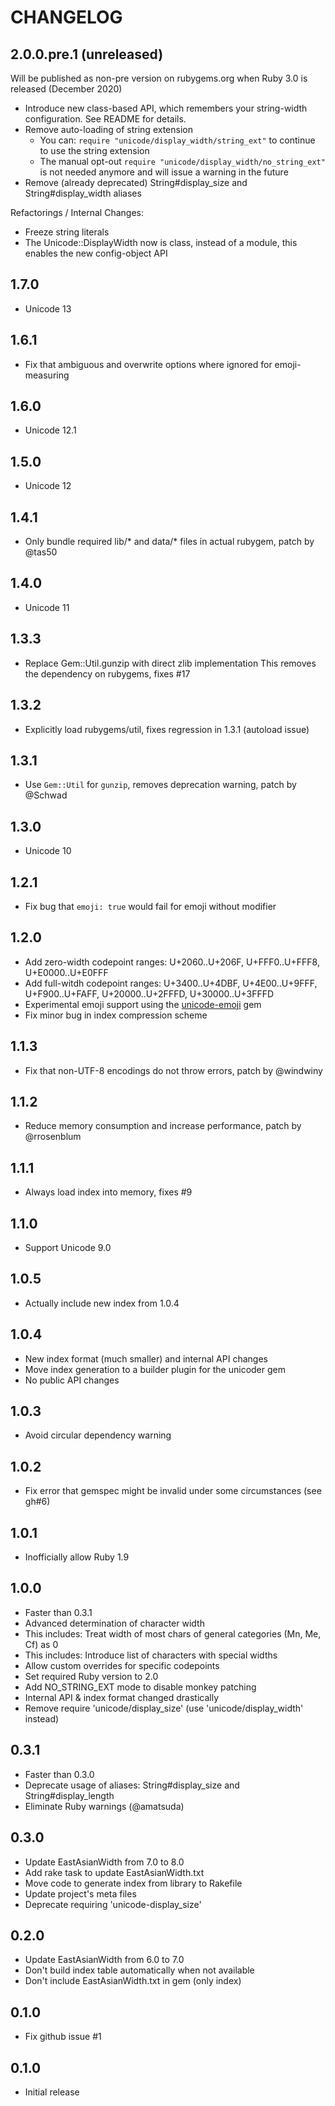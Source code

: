 # CHANGELOG

## 2.0.0.pre.1 (unreleased)

Will be published as non-pre version on rubygems.org when Ruby 3.0 is released (December 2020)

- Introduce new class-based API, which remembers your string-width configuration. See README for details.
- Remove auto-loading of string extension
  - You can: `require "unicode/display_width/string_ext"` to continue to use the string extension
  - The manual opt-out `require "unicode/display_width/no_string_ext"` is not needed anymore and will
    issue a warning in the future
- Remove (already deprecated) String#display_size and String#display_width aliases

Refactorings / Internal Changes:

- Freeze string literals
- The Unicode::DisplayWidth now is class, instead of a module, this enables the new config-object API

## 1.7.0

- Unicode 13

## 1.6.1

- Fix that ambiguous and overwrite options where ignored for emoji-measuring

## 1.6.0

- Unicode 12.1

## 1.5.0

- Unicode 12

## 1.4.1

- Only bundle required lib/* and data/* files in actual rubygem, patch by @tas50

## 1.4.0

- Unicode 11

## 1.3.3

- Replace Gem::Util.gunzip with direct zlib implementation
  This removes the dependency on rubygems, fixes #17

## 1.3.2

- Explicitly load rubygems/util, fixes regression in 1.3.1 (autoload issue)

## 1.3.1

- Use `Gem::Util` for `gunzip`, removes deprecation warning, patch by @Schwad

## 1.3.0

- Unicode 10

## 1.2.1

- Fix bug that `emoji: true` would fail for emoji without modifier

## 1.2.0

- Add zero-width codepoint ranges: U+2060..U+206F, U+FFF0..U+FFF8, U+E0000..U+E0FFF
- Add full-witdh codepoint ranges: U+3400..U+4DBF, U+4E00..U+9FFF, U+F900..U+FAFF, U+20000..U+2FFFD, U+30000..U+3FFFD
- Experimental emoji support using the [unicode-emoji](https://github.com/janlelis/unicode-emoji) gem
- Fix minor bug in index compression scheme

## 1.1.3

- Fix that non-UTF-8 encodings do not throw errors, patch by @windwiny

## 1.1.2

- Reduce memory consumption and increase performance, patch by @rrosenblum

## 1.1.1

- Always load index into memory, fixes #9

## 1.1.0

- Support Unicode 9.0

## 1.0.5

- Actually include new index from 1.0.4

## 1.0.4

- New index format (much smaller) and internal API changes
- Move index generation to a builder plugin for the unicoder gem
- No public API changes

## 1.0.3

- Avoid circular dependency warning

## 1.0.2

- Fix error that gemspec might be invalid under some circumstances (see gh#6)

## 1.0.1

- Inofficially allow Ruby 1.9

## 1.0.0

- Faster than 0.3.1
- Advanced determination of character width
- This includes: Treat width of most chars of general categories (Mn, Me, Cf) as 0
- This includes: Introduce list of characters with special widths
- Allow custom overrides for specific codepoints
- Set required Ruby version to 2.0
- Add NO_STRING_EXT mode to disable monkey patching
- Internal API & index format changed drastically
- Remove require 'unicode/display_size' (use 'unicode/display_width' instead)

## 0.3.1

- Faster than 0.3.0
- Deprecate usage of aliases: String#display_size and String#display_length
- Eliminate Ruby warnings (@amatsuda)

## 0.3.0

- Update EastAsianWidth from 7.0 to 8.0
- Add rake task to update EastAsianWidth.txt
- Move code to generate index from library to Rakefile
- Update project's meta files
- Deprecate requiring 'unicode-display_size'

## 0.2.0

- Update EastAsianWidth from 6.0 to 7.0
- Don't build index table automatically when not available
- Don't include EastAsianWidth.txt in gem (only index)


## 0.1.0

- Fix github issue #1


## 0.1.0

- Initial release
